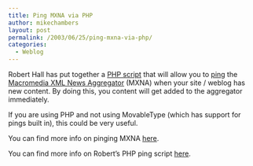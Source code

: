 ```yaml
---
title: Ping MXNA via PHP
author: mikechambers
layout: post
permalink: /2003/06/25/ping-mxna-via-php/
categories:
  - Weblog
---
```



Robert Hall has put together a [PHP script][1] that will allow you to [ping][2] the [Macromedia XML News Aggregator][3] (MXNA) when your site / weblog has new content. By doing this, you content will get added to the aggregator immediately.

If you are using PHP and not using MovableType (which has support for pings built in), this could be very useful.

You can find more info on pinging MXNA [here][2].

You can find more info on Robert&#8217;s PHP ping script [here][1].

 [1]: http://www.impossibilities.com/blog/entry_blog-119.html
 [2]: http://www.markme.com/mxna/about.cfm#c1
 [3]: http://www.macromedia.com/go/weblogs